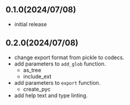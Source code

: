 
## 0.1.0(2024/07/08)
- initial release

## 0.2.0(2024/07/08)
- change export format from pickle to codecs.
- add parameters to `add_glob` function.
  - as_tree
  - include_ext
- add parameters to `export` function.
  - create_pyc
- add help text and type linting.
